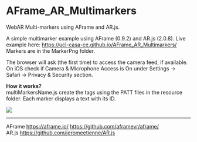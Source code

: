 # AFrame_AR_Multimarkers
WebAR Multi-markers using AFrame and AR.js.

A simple multimarker example using AFrame (0.9.2) and AR.js (2.0.8). 
Live example here: https://ucl-casa-ce.github.io/AFrame_AR_Multimarkers/ </br>
Markers are in the MarkerPng folder.</br>

The browser will ask (the first time) to access the camera feed, if available. On iOS check if Camera & Microphone Access is On under Settings -> Safari -> Privacy & Security section.

**How it works?** </br>
multiMarkersName.js create the <a-marker> tags using the PATT files in the resource folder. Each marker displays a text with its ID.

![ ](MultiMarkers.gif)
  
  
  
  ---------
  AFrame https://aframe.io/ https://github.com/aframevr/aframe/ <br/>
  AR.js https://github.com/jeromeetienne/AR.js
 
